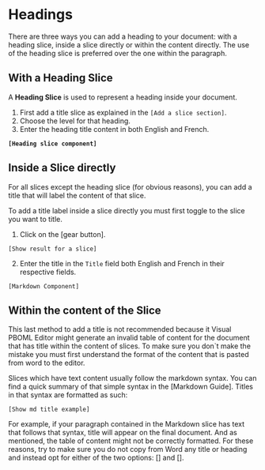# Headings

There are three ways you can add a heading to your document: with a heading slice, inside a slice directly or within the content directly. The use of the heading slice is preferred over the one within the paragraph.

## With a Heading Slice

A **Heading Slice** is used to represent a heading inside your document.

1.  First add a title slice as explained in the `[Add a slice section]`.
2.  Choose the level for that heading.
3.  Enter the heading title content in both English and French.

  **`[Heading slice component]`**

## Inside a Slice directly

For all slices except the heading slice (for obvious reasons), you can add a title that will label the content of that slice.

To add a title label inside a slice directly you must first toggle to the slice you want to title.

1.  Click on the [gear button].

  `[Show result for a slice]`

2.  Enter the title in the `Title` field both English and French in their respective fields.

  `[Markdown Component]`

## Within the content of the Slice

This last method to add a title is not recommended because it Visual PBOML Editor might generate an invalid table of content for the document that has title within the content of slices. To make sure you don`t make the mistake you must first understand the format of the content that is pasted from word to the editor.

Slices which have text content usually follow the markdown syntax. You can find a quick summary of that simple syntax in the [Markdown Guide]. Titles in that syntax are formatted as such:

  `[Show md title example]`

For example, if your paragraph contained in the Markdown slice has text that follows that syntax, title will appear on the final document. And as mentioned, the table of content might not be correctly formatted. For these reasons, try to make sure you do not copy from Word any title or heading and instead opt for either of the two options: [] and [].
